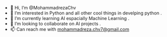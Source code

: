 - 👋 Hi, I’m @MohammadrezaChv
- 👀 I’m interested in Python and all other cool things in develping python .
- 🌱 I’m currently learning AI espacially Machine Learning .
- 💞️ I’m looking to collaborate on AI projects .
- 📫 Can reach me with mohammadreza.chv7@gmail.com

<!---
MohammadrezaChv/MohammadrezaChv is a ✨ special ✨ repository because its `README.md` (this file) appears on your GitHub profile.
You can click the Preview link to take a look at your changes.
--->
